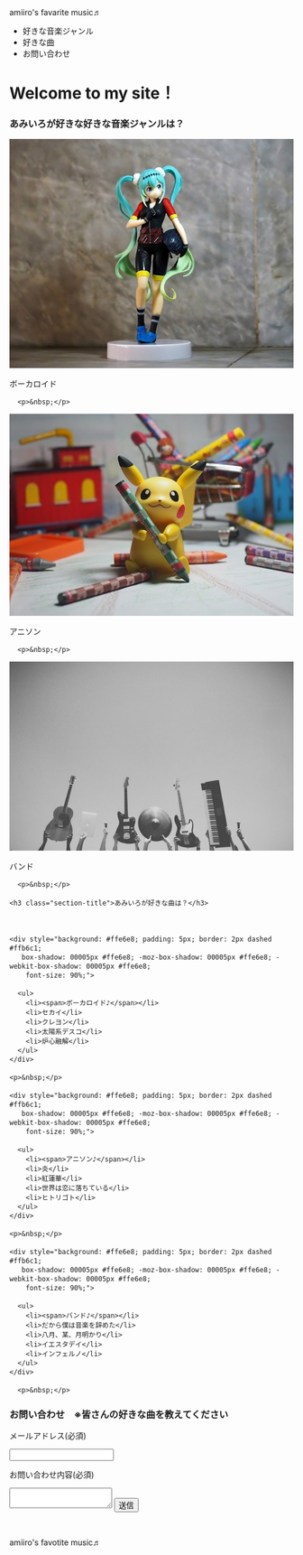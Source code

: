 <!DOCTYPE html>
<html>
 <head>
   <meta charset="utf-8">
   <title>amiiro's favarite music</title>
   <link rel="stylesheet" href="autput.css">
 </head>
 <body>
   <div class="header">
     <div class="header-logo">amiiro's favarite music♬</div>
     <div class="footer">
     <div class="header-list">
       <ul>
         <li>好きな音楽ジャンル</li>
         <li>好きな曲</li>
         <li>お問い合わせ</li>
       </ul>
     </div>
    </div>

<div class="main">
  <div class="copy-container">
    <h1>Welcome to my site！</h1>
  </div>

<div class="contents">
  <h3 class="section-title">あみいろが好きな好きな音楽ジャンルは？</h3>
  <div class="contents-item">
    <img src="image.png_miku.jpg" alt="初音ミクの写真">
    <p>ボーカロイド</p>
  </div>

      <p>&nbsp;</p>

  <div class="cotents-item">
    <img src="toy-3631315_640.jpg" alt="アニメキャラクターの写真">
    <p>アニソン</p>
  </div>

      <p>&nbsp;</p>

  <div class="contents-item">
    <img src="caleb-george-pH88tHG-1yw-unsplash.jpg" alt="楽器の写真">
    <p>バンド</p>
  </div>


      <p>&nbsp;</p>

    <h3 class="section-title">あみいろが好きな曲は？</h3>



    <div style="background: #ffe6e8; padding: 5px; border: 2px dashed #ffb6c1;
       box-shadow: 00005px #ffe6e8; -moz-box-shadow: 00005px #ffe6e8; -webkit-box-shadow: 00005px #ffe6e8;
        font-size: 90%;">

      <ul>
        <li><span>ボーカロイド♪</span></li>
        <li>セカイ</li>
        <li>クレヨン</li>
        <li>太陽系デスコ</li>
        <li>炉心融解</li>
      </ul>
    </div>

    <p>&nbsp;</p>

    <div style="background: #ffe6e8; padding: 5px; border: 2px dashed #ffb6c1;
       box-shadow: 00005px #ffe6e8; -moz-box-shadow: 00005px #ffe6e8; -webkit-box-shadow: 00005px #ffe6e8;
        font-size: 90%;">

      <ul>
        <li><span>アニソン♪</span></li>
        <li>炎</li>
        <li>紅蓮華</li>
        <li>世界は恋に落ちている</li>
        <li>ヒトリゴト</li>
      </ul>
    </div>

    <p>&nbsp;</p>

    <div style="background: #ffe6e8; padding: 5px; border: 2px dashed #ffb6c1;
       box-shadow: 00005px #ffe6e8; -moz-box-shadow: 00005px #ffe6e8; -webkit-box-shadow: 00005px #ffe6e8;
        font-size: 90%;">

      <ul>
        <li><span>バンド♪</span></li>
        <li>だから僕は音楽を辞めた</li>
        <li>八月、某、月明かり</li>
        <li>イエスタデイ</li>
        <li>インフェルノ</li>
      </ul>
    </div>

      <p>&nbsp;</p>

  <div class="contact-form">

  <h3 class="section-title">お問い合わせ　※皆さんの好きな曲を教えてください</h3>

  <p>メールアドレス(必須)</p>

  <input>

  <p>お問い合わせ内容(必須)</p>

  <textarea></textarea>

  <input class="contact-submit" type="submit" value="送信">

  <p>&nbsp;</p>

  <div class="footer-logo">amiiro's favotite music♬</div>

 </div>
</div>　


</body>
</html>
